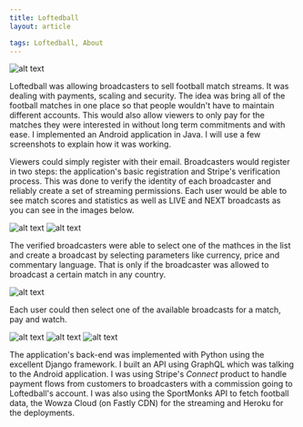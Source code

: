 ```yaml
---
title: Loftedball
layout: article

tags: Loftedball, About
---
```


![alt text][LB_logo]

Loftedball was allowing broadcasters to sell football
match streams. It was dealing with payments, scaling and security.
The idea was bring all of the football matches in one place so that
people wouldn't have to maintain different accounts. This would also
allow viewers to only pay for the matches they were interested in
without long term commitments and with ease.
I implemented an Android application in Java. I will use
a few screenshots to explain how it was working.

Viewers could simply register with their email. Broadcasters would
register in two steps: the application's basic registration and Stripe's
verification process. This was done to verify the identity of each
broadcaster and reliably create a set of streaming permissions.
Each user would be able to see match scores and statistics as
well as LIVE and NEXT broadcasts as you can see in the images below.

![alt text][Scores]
![alt text][Match_stats]

The verified broadcasters were able to select one of the mathces in the list
and create a broadcast by selecting parameters like currency, price and
commentary language. That is only if the broadcaster was allowed to broadcast
a certain match in any country.

![alt text][Create_broadcast]

Each user could then select one of the available broadcasts for a match,
pay and watch.

![alt text][Live_broadcast]
![alt text][Broadcast_selection]
![alt text][Live_stream]

The application's back-end was implemented with Python using the excellent
Django framework. I built an API using GraphQL which was talking to the
Android application. I was using Stripe's *Connect* product to handle payment flows
from customers to broadcasters with a commission going to Loftedball's account.
I was also using the SportMonks API to fetch football data, the Wowza Cloud
(on Fastly CDN) for the streaming and Heroku for the deployments.

[Scores]: /assets/images/loftedball_screenshots/Scores.jpg "Scores."
[Broadcast_selection]: /assets/images/loftedball_screenshots/Broadcast_selection.jpg "Broadcast selection."
[Create_broadcast]: /assets/images/loftedball_screenshots/Create_broadcast.jpg "Create broadcast."
[Live_broadcast]: /assets/images/loftedball_screenshots/Live_broadcasts.jpg "Live broadcasts."
[Live_stream]: /assets/images/loftedball_screenshots/Live_stream.jpg "Live stream."
[Match_stats]: /assets/images/loftedball_screenshots/Match_stats.jpg "Match stats."
[LB_logo]: /assets/images/loftedball_screenshots/Logo.png "Loftedball's logo."
